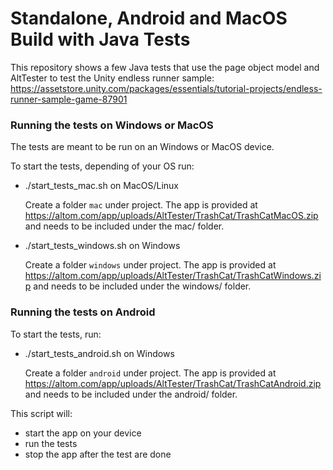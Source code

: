 # Standalone, Android and MacOS Build with Java Tests

This repository shows a few Java tests that use the page object model and AltTester to test the Unity endless runner sample:
https://assetstore.unity.com/packages/essentials/tutorial-projects/endless-runner-sample-game-87901

### Running the tests on Windows or MacOS
The tests are meant to be run on an Windows or MacOS device. 

To start the tests, depending of your OS run:

- ./start_tests_mac.sh on MacOS/Linux

    Create a folder `mac` under project.
    The app is provided at https://altom.com/app/uploads/AltTester/TrashCat/TrashCatMacOS.zip and needs to be included under the mac/ folder.

- ./start_tests_windows.sh on Windows

    Create a folder `windows` under project.
    The app is provided at https://altom.com/app/uploads/AltTester/TrashCat/TrashCatWindows.zip and needs to be included under the windows/ folder.

### Running the tests on Android
To start the tests, run:
- ./start_tests_android.sh on Windows

    Create a folder `android` under project.
    The app is provided at https://altom.com/app/uploads/AltTester/TrashCat/TrashCatAndroid.zip and needs to be included under the android/ folder.

This script will:

- start the app on your device
- run the tests
- stop the app after the test are done
